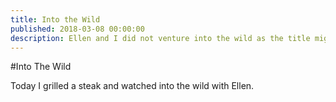 ```yaml
---
title: Into the Wild
published: 2018-03-08 00:00:00
description: Ellen and I did not venture into the wild as the title might suggest.. However we did watch the movie.
---
```


#Into The Wild

Today I grilled a steak and watched into the wild with Ellen.
